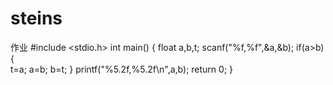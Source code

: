 # steins
作业
#include <stdio.h>
int main()
{
	float a,b,t;
	scanf("%f,%f",&a,&b);
	if(a>b)
	{			
		t=a;
		a=b;
		b=t;
	}
	printf("%5.2f,%5.2f\n",a,b);
	return 0;
}

